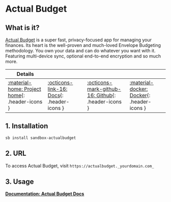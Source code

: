 # **Actual Budget**
## **What is it?**

[Actual Budget](https://actualbudget.org/) is a super fast, privacy-focused app for managing your finances. Its heart is the well-proven and much-loved Envelope Budgeting methodology.
You own your data and can do whatever you want with it. Featuring multi-device sync, optional end-to-end encryption and so much more.

| Details     |             |             |             |
|-------------|-------------|-------------|-------------|
| [:material-home: Project home](https://actualbudget.org){: .header-icons } | [:octicons-link-16: Docs](https://actualbudget.org/docs){: .header-icons } | [:octicons-mark-github-16: Github](https://github.com/actualbudget/actual){: .header-icons } | [:material-docker: Docker](https://hub.docker.com/r/actualbudget/actual-server){: .header-icons }|

## **1. Installation**

``sb install sandbox-actualbudget``

## **2. URL**

To access Actual Budget, visit ``https://actualbudget._yourdomain.com_``

## **3. Usage**

**[Documentation: Actual Budget Docs](https://actualbudget.org/docs/)**
